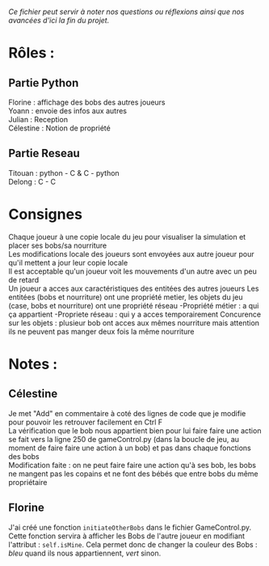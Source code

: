 *Ce fichier peut servir à noter nos questions ou réflexions ainsi que nos avancées d'ici la fin du projet.*  

# Rôles :

## Partie Python
Florine : affichage des bobs des autres joueurs  
Yoann : envoie des infos aux autres  
Julian : Reception  
Célestine : Notion de propriété  

## Partie Reseau
Titouan : python - C & C - python  
Delong : C - C  

# Consignes
Chaque joueur à une copie locale du jeu pour visualiser la simulation et placer ses bobs/sa nourriture  
Les modifications locale des joueurs sont envoyées aux autre joueur pour qu'il mettent a jour leur copie locale  
Il est acceptable qu'un joueur voit les mouvements d'un autre avec un peu de retard  
Un joueur a acces aux caractéristiques des entitées des autres joueurs
Les entitées (bobs et nourriture) ont une propriété metier, les objets du jeu (case, bobs et nourriture) ont une propriété réseau
-Propriété métier : a qui ça appartient
-Propriete réseau : qui y a acces temporairement
Concurence sur les objets : plusieur bob ont acces aux mêmes nourriture mais attention ils ne peuvent pas manger deux fois la même nourriture

# Notes :
## Célestine
Je met "Add" en commentaire à coté des lignes de code que je modifie pour pouvoir les retrouver facilement en Ctrl F  
La vérification que le bob nous appartient bien pour lui faire faire une action se fait vers la ligne 250 de gameControl.py (dans la boucle de jeu, au moment de faire faire une action à un bob) et pas dans chaque fonctions des bobs  
Modification faite : on ne peut faire faire une action qu'à ses bob, les bobs ne mangent pas les copains et ne font des bébés que entre bobs du même propriétaire  

## Florine 
J'ai créé une fonction `initiateOtherBobs` dans le fichier GameControl.py. Cette fonction servira à afficher les Bobs de l'autre joueur en modifiant l'attribut : `self.isMine`. Cela permet donc de changer la couleur des Bobs : *bleu* quand ils nous appartiennent, *vert* sinon. 
